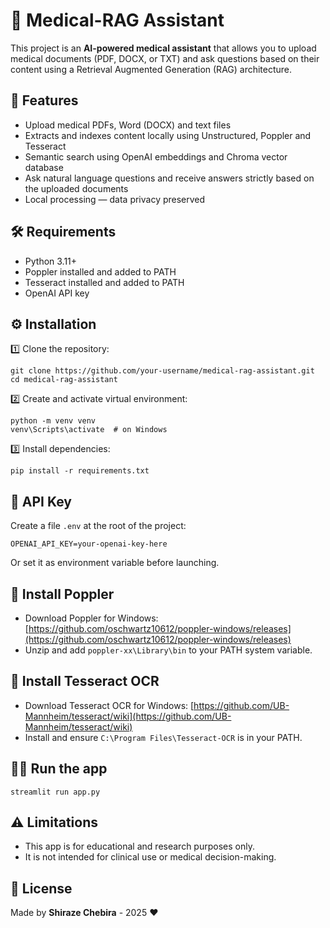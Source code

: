 # 🧠 Medical-RAG Assistant

This project is an **AI-powered medical assistant** that allows you to upload medical documents (PDF, DOCX, or TXT) and ask questions based on their content using a Retrieval Augmented Generation (RAG) architecture.

## 🚀 Features

* Upload medical PDFs, Word (DOCX) and text files
* Extracts and indexes content locally using Unstructured, Poppler and Tesseract
* Semantic search using OpenAI embeddings and Chroma vector database
* Ask natural language questions and receive answers strictly based on the uploaded documents
* Local processing — data privacy preserved

## 🛠️ Requirements

* Python 3.11+
* Poppler installed and added to PATH
* Tesseract installed and added to PATH
* OpenAI API key

## ⚙ Installation

1️⃣ Clone the repository:

```
git clone https://github.com/your-username/medical-rag-assistant.git
cd medical-rag-assistant
```

2️⃣ Create and activate virtual environment:

```
python -m venv venv
venv\Scripts\activate  # on Windows
```

3️⃣ Install dependencies:

```
pip install -r requirements.txt
```

## 🔑 API Key

Create a file `.env` at the root of the project:

```
OPENAI_API_KEY=your-openai-key-here
```

Or set it as environment variable before launching.

## 📂 Install Poppler

* Download Poppler for Windows:
  [https://github.com/oschwartz10612/poppler-windows/releases](https://github.com/oschwartz10612/poppler-windows/releases)
* Unzip and add `poppler-xx\Library\bin` to your PATH system variable.

## 📂 Install Tesseract OCR

* Download Tesseract OCR for Windows:
  [https://github.com/UB-Mannheim/tesseract/wiki](https://github.com/UB-Mannheim/tesseract/wiki)
* Install and ensure `C:\Program Files\Tesseract-OCR` is in your PATH.

## 🏃‍♂️ Run the app

```
streamlit run app.py
```

## ⚠ Limitations

* This app is for educational and research purposes only.
* It is not intended for clinical use or medical decision-making.

## 📄 License

Made by **Shiraze Chebira** - 2025 ❤️